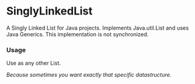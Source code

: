 # SinglyLinkedList
A Singly Linked List for Java projects.
Implements Java.util.List and uses Java Generics.
This implementation is not synchronized.

### Usage
Use as any other List.

*Because sometimes you want exactly that specific datastructure.*